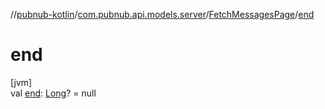 //[pubnub-kotlin](../../../index.md)/[com.pubnub.api.models.server](../index.md)/[FetchMessagesPage](index.md)/[end](end.md)

# end

[jvm]\
val [end](end.md): [Long](https://kotlinlang.org/api/latest/jvm/stdlib/kotlin/-long/index.html)? = null
